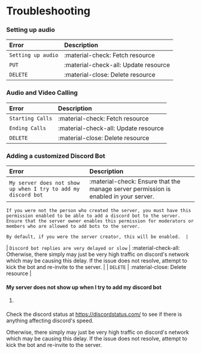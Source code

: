 # Troubleshooting

### Setting up audio

| Error       | Description                          |
| :---------- | :----------------------------------- |
| `Setting up audio`       | :material-check:     Fetch resource  |
| `PUT`       | :material-check-all: Update resource |
| `DELETE`    | :material-close:     Delete resource |

### Audio and Video Calling

| Error       | Description                          |
| :---------- | :----------------------------------- |
| `Starting Calls`       | :material-check:     Fetch resource  |
| `Ending Calls`       | :material-check-all: Update resource |
| `DELETE`    | :material-close:     Delete resource |

### Adding a customized Discord Bot

| Error       | Description                          |
| :---------- | :----------------------------------- |
| `My server does not show up when I try to add my discord bot`       | :material-check:     Ensure that the manage server permission is enabled in your server.

    If you were not the person who created the server, you must have this permission enabled to be able to add a discord bot to the server. Ensure that the server owner enables this permission for moderators or members who are allowed to add bots to the server.

    By default, if you were the server creator, this will be enabled.  |
| `Discord bot replies are very delayed or slow`       | :material-check-all: Otherwise, there simply may just be very high traffic on discord's network which may be causing this delay. If the issue does not resolve, attempt to kick the bot and re-invite to the server.
 |
| `DELETE`    | :material-close:     Delete resource |


#### My server does not show up when I try to add my discord bot


1.

#### 

Check the discord status at https://discordstatus.com/ to see if there is anything affecting discord's speed.

Otherwise, there simply may just be very high traffic on discord's network which may be causing this delay. If the issue does not resolve, attempt to kick the bot and re-invite to the server.

